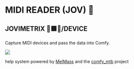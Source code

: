 
# MIDI READER (JOV) 🎹
## JOVIMETRIX 🔺🟩🔵/DEVICE
<p>Capture MIDI devices and pass the data into Comfy.</p>

![](https://raw.githubusercontent.com/Amorano/Jovimetrix-examples/master/node/MIDI%20READER/MIDI%20READER.gif)

help system powered by [MelMass](https://github.com/melMass) and the [comfy_mtb](https://github.com/melMass/comfy_mtb) project
